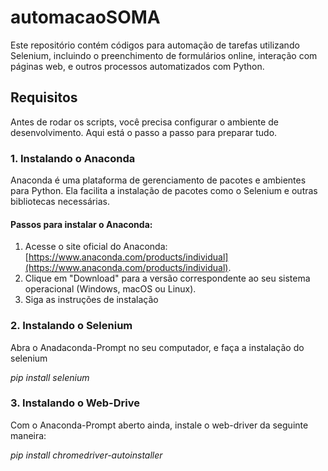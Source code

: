 # automacaoSOMA

Este repositório contém códigos para automação de tarefas utilizando Selenium, incluindo o preenchimento de formulários online, interação com páginas web, e outros processos automatizados com Python.

## Requisitos

Antes de rodar os scripts, você precisa configurar o ambiente de desenvolvimento. Aqui está o passo a passo para preparar tudo.

### 1. Instalando o Anaconda

Anaconda é uma plataforma de gerenciamento de pacotes e ambientes para Python. Ela facilita a instalação de pacotes como o Selenium e outras bibliotecas necessárias.

#### Passos para instalar o Anaconda:

1. Acesse o site oficial do Anaconda: [https://www.anaconda.com/products/individual](https://www.anaconda.com/products/individual).
2. Clique em "Download" para a versão correspondente ao seu sistema operacional (Windows, macOS ou Linux).
3. Siga as instruções de instalação
   

### 2. Instalando o Selenium 

  Abra o Anadaconda-Prompt no seu computador, e faça a instalação do selenium

  *pip install selenium*


### 3. Instalando o Web-Drive

  Com o Anaconda-Prompt aberto ainda, instale o web-driver da seguinte maneira:
  
  *pip install chromedriver-autoinstaller*
